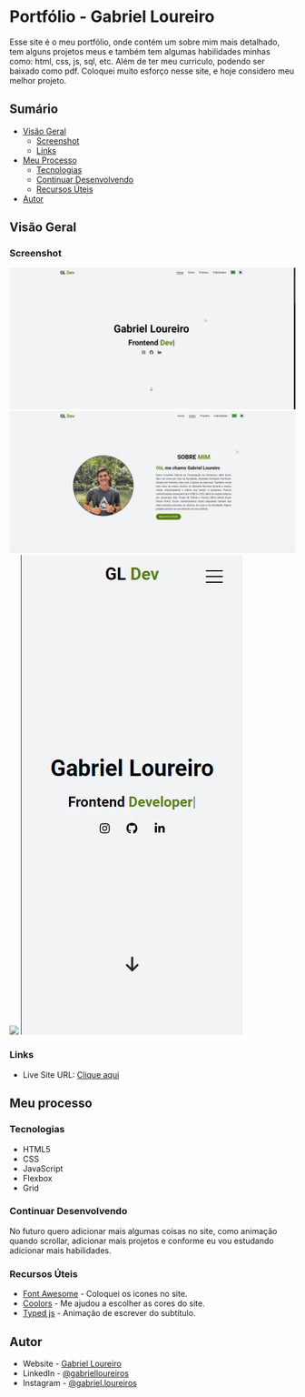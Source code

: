 # Portfólio - Gabriel Loureiro

Esse site é o meu portfólio, onde contém um sobre mim mais detalhado, tem alguns projetos meus e também tem algumas habilidades minhas como: html, css, js, sql, etc. Além de ter meu curriculo, podendo ser baixado como pdf. Coloquei muito esforço nesse site, e hoje considero meu melhor projeto.

## Sumário

- [Visão Geral](#visão-geral)
  - [Screenshot](#screenshot)
  - [Links](#links)
- [Meu Processo](#meu-processo)
  - [Tecnologias](#tecnologias)
  - [Continuar Desenvolvendo](#continuar-desenvolvendo)
  - [Recursos Úteis](#recursos-úteis)
- [Autor](#autor)

## Visão Geral

### Screenshot

![](./src/gif/tela%20principal.gif)
![](./src/gif/sobre%20mim.gif)
![](./src/gif/projetos.gif)
![](./src/images/screenshot%20responsivo.png)


### Links

- Live Site URL: [Clique aqui](https://gbloureiros.github.io/portfolio/)

## Meu processo

### Tecnologias

- HTML5
- CSS
- JavaScript
- Flexbox
- Grid

### Continuar Desenvolvendo

No futuro quero adicionar mais algumas coisas no site, como animação quando scrollar, adicionar mais projetos e conforme eu vou estudando adicionar mais habilidades.

### Recursos Úteis

- [Font Awesome](https://fontawesome.com/icons) - Coloquei os icones no site.
- [Coolors](https://coolors.co/colors) - Me ajudou a escolher as cores do site.
- [Typed js](https://github.com/mattboldt/typed.js) - Animação de escrever do subtítulo.

## Autor

- Website - [Gabriel Loureiro](https://gbloureiros.github.io/portfolio/)
- LinkedIn - [@gabrielloureiros](https://www.linkedin.com/in/gabrielloureiros/)
- Instagram - [@gabriel.loureiros](https://www.instagram.com/gabriel.loureiros/)
